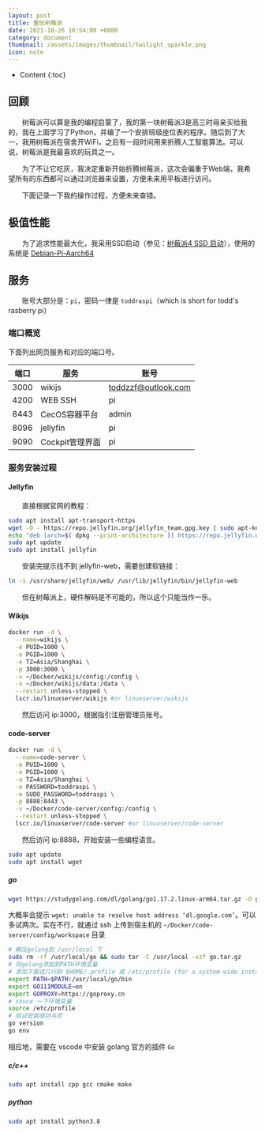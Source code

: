 ```yaml
---
layout: post
title: 重玩树莓派
date: 2021-10-26 16:54:00 +0800
category: document
thumbnail: /assets/images/thumbnail/twilight_sparkle.png
icon: note
---
```


* Content
{:toc}

<!--more-->

## 回顾

&emsp;&emsp;树莓派可以算是我的编程启蒙了，我的第一块树莓派3是高三时母亲买给我的，我在上面学习了Python，并编了一个安排班级座位表的程序。随后到了大一，我用树莓派在宿舍开WiFi，之后有一段时间用来折腾人工智能算法。可以说，树莓派是我最喜欢的玩具之一。

&emsp;&emsp;为了不让它吃灰，我决定重新开始折腾树莓派，这次会偏重于Web端，我希望所有的东西都可以通过浏览器来设置，方便未来用平板进行访问。

&emsp;&emsp;下面记录一下我的操作过程，方便未来查错。

## 极值性能

&emsp;&emsp;为了追求性能最大化，我采用SSD启动（参见：[树莓派4 SSD 启动](https://zhuanlan.zhihu.com/p/336932291)），使用的系统是 [Debian-Pi-Aarch64](https://github.com/openfans-community-offical/Debian-Pi-Aarch64/blob/master/README_zh.md)


## 服务

&emsp;&emsp;账号大部分是：`pi`，密码一律是 `toddraspi`（which is short for todd's rasberry pi）

### 端口概览

下面列出网页服务和对应的端口号。

|端口|服务|账号|
|---|---|----|
|3000|wikijs|toddzzf@outlook.com|
|4200|WEB SSH|pi|
|8443|CecOS容器平台|admin|
|8096|jellyfin|pi|
|9090|Cockpit管理界面|pi|

### 服务安装过程

#### Jellyfin

&emsp;&emsp;直接根据官网的教程：

```bash
sudo apt install apt-transport-https
wget -O - https://repo.jellyfin.org/jellyfin_team.gpg.key | sudo apt-key add -
echo "deb [arch=$( dpkg --print-architecture )] https://repo.jellyfin.org/$( awk -F'=' '/^ID=/{ print $NF }' /etc/os-release ) $( awk -F'=' '/^VERSION_CODENAME=/{ print $NF }' /etc/os-release ) main" | sudo tee /etc/apt/sources.list.d/jellyfin.list
sudo apt update
sudo apt install jellyfin
```

&emsp;&emsp;安装完提示找不到 jellyfin-web，需要创建软链接：

```bash
ln -s /usr/share/jellyfin/web/ /usr/lib/jellyfin/bin/jellyfin-web
```

&emsp;&emsp;但在树莓派上，硬件解码是不可能的，所以这个只能当作一乐。

#### Wikijs

```bash
docker run -d \
  --name=wikijs \
  -e PUID=1000 \
  -e PGID=1000 \
  -e TZ=Asia/Shanghai \
  -p 3000:3000 \
  -v ~/Docker/wikijs/config:/config \
  -v ~/Docker/wikijs/data:/data \
  --restart unless-stopped \
  lscr.io/linuxserver/wikijs #or linuxserver/wikijs
```

&emsp;&emsp;然后访问 ip:3000，根据指引注册管理员账号。


#### code-server

```bash
docker run -d \
  --name=code-server \
  -e PUID=1000 \
  -e PGID=1000 \
  -e TZ=Asia/Shanghai \
  -e PASSWORD=toddraspi \
  -e SUDO_PASSWORD=toddraspi \
  -p 8888:8443 \
  -v ~/Docker/code-server/config:/config \
  --restart unless-stopped \
  lscr.io/linuxserver/code-server #or linuxserver/code-server
```

&emsp;&emsp;然后访问 ip:8888，开始安装一些编程语言。

```bash
sudo apt update
sudo apt install wget
```

##### go

```bash
wget https://studygolang.com/dl/golang/go1.17.2.linux-arm64.tar.gz -O go.tar.gz
```

大概率会提示 `wget: unable to resolve host address ‘dl.google.com’`。可以多试两次。实在不行，就通过 ssh 上传到宿主机的 `~/Docker/code-server/config/workspace` 目录

```bash
# 解压golang到 /usr/local 下
sudo rm -rf /usr/local/go && sudo tar -C /usr/local -xzf go.tar.gz
# 将golang添加到PATH环境变量
# 添加下面这几行到 $HOME/.profile 或 /etc/profile (for a system-wide installation)
export PATH=$PATH:/usr/local/go/bin
export GO111MODULE=on
export GOPROXY=https://goproxy.cn
# souce 一下环境变量
source /etc/profile
# 验证安装成功与否
go version
go env
```

相应地，需要在 vscode 中安装 golang 官方的插件 `Go`

##### c/c++

```bash
sudo apt install cpp gcc cmake make
```

##### python

```bash
sudo apt install python3.8
```